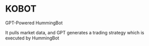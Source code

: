 # KOBOT
GPT-Powered HummingBot

It pulls market data, and GPT generates a trading strategy which is executed by HummingBot
